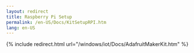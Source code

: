 ```yaml
---
layout: redirect
title: Raspberry Pi Setup
permalink: /en-US/Docs/KitSetupRPI.htm
lang: en-US
---
```

{% include redirect.html url="/windows/iot/Docs/AdafruitMakerKit.htm" %}
